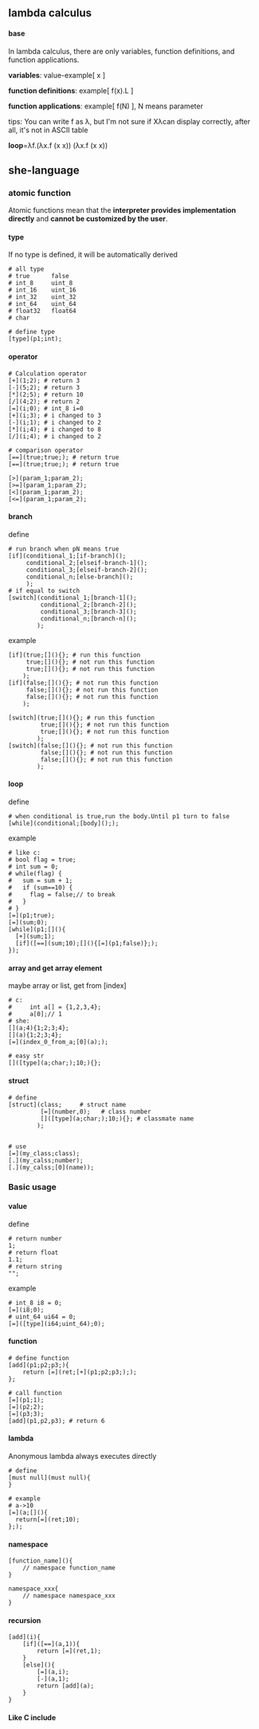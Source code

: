 ## lambda calculus

#### base

In lambda calculus, there are only variables, function definitions, and function applications.

**variables**: value-example[ x ]

**function definitions**: example[ f(x).L ]

**function applications**: example[ f(N) ], N means parameter

tips: You can write f as λ, but I'm not sure if Xλcan display correctly, after all, it's not in ASCII table

**loop**=λf.(λx.f (x x)) (λx.f (x x))



## she-language

### atomic function

Atomic functions mean that the **interpreter provides implementation directly** and **cannot be customized by the user**.



#### type

If no type is defined, it will be automatically derived

```
# all type
# true      false
# int_8     uint_8
# int_16    uint_16
# int_32    uint_32
# int_64    uint_64
# float32   float64
# char

# define type
[type](p1;int);
```



#### operator

```
# Calculation operator
[+](1;2); # return 3
[-](5;2); # return 3
[*](2;5); # return 10
[/](4;2); # return 2
[=](i;0); # int_8 i=0
[+](i;3); # i changed to 3
[-](i;1); # i changed to 2
[*](i;4); # i changed to 8
[/](i;4); # i changed to 2

# comparison operator
[==](true;true;); # return true
[==](true;true;); # return true

[>](param_1;param_2);
[>=](param_1;param_2);
[<](param_1;param_2);
[<=](param_1;param_2);
```



#### branch

define

```
# run branch when pN means true
[if](conditional_1;[if-branch]();
     conditional_2;[elseif-branch-1]();
     conditional_3;[elseif-branch-2]();
     conditional_n;[else-branch]();
     );
# if equal to switch
[switch](conditional_1;[branch-1]();
         conditional_2;[branch-2]();
         conditional_3;[branch-3]();
         conditional_n;[branch-n]();
        );
```

example

```
[if](true;[](){}; # run this function
     true;[](){}; # not run this function
     true;[](){}; # not run this function
    );
[if](false;[](){}; # not run this function
     false;[](){}; # not run this function
     false;[](){}; # not run this function
    );
    
[switch](true;[](){}; # run this function
         true;[](){}; # not run this function
         true;[](){}; # not run this function
        );
[switch](false;[](){}; # not run this function
         false;[](){}; # not run this function
         false;[](){}; # not run this function
        );
```





#### loop

define

```
# when conditional is true,run the body.Until p1 turn to false
[while](conditional;[body](););
```

example

```
# like c:
# bool flag = true;
# int sum = 0;
# while(flag) {
#   sum = sum + 1;
#   if (sum==10) {
#     flag = false;// to break
#   }
# }
[=](p1;true);
[=](sum;0);
[while](p1;[](){
  [+](sum;1);
  [if]([==](sum;10);[](){[=](p1;false)};);
});
```



#### array and get array element

maybe array or list, get from [index]

```
# c:
#     int a[] = {1,2,3,4};
#     a[0];// 1
# she:
[](a;4){1;2;3;4};
[](a){1;2;3;4};
[=](index_0_from_a;[0](a););

# easy str
[]([type](a;char;);10;){};
```



#### struct

```
# define
[struct](class;     # struct name
         [=](number,0);   # class number
         []([type](a;char;);10;){}; # classmate name
        );


# use
[=](my_class;class);
[.](my_calss;number);
[.](my_calss;[0](name));
```



### Basic usage

#### value

define

```
# return number
1;
# return float
1.1;
# return string
"";
```

example

```
# int_8 i8 = 0;
[=](i8;0);
# uint_64 ui64 = 0;
[=]([type](i64;uint_64);0);
```



#### function

```
# define function
[add](p1;p2;p3;){
	return [=](ret;[+](p1;p2;p3;););
};

# call function
[=](p1;1);
[=](p2;2);
[=](p3;3);
[add](p1,p2,p3); # return 6
```



#### lambda

Anonymous lambda always executes directly

```
# define
[must null](must null){
}

# example
# a->10
[=](a;[](){
  return[=](ret;10);
};);
```





#### namespace

```
[function_name](){
	// namespace function_name
}

namespace_xxx{
	// namespace namespace_xxx
}
```



#### recursion

```
[add](i){
	[if]([==](a,1)){
	    return [=](ret,1);
	}
	[else](){
		[=](a,i);
	    [-](a,1);
	    return [add](a);
	}
}
```



#### Like C include

```

```



### 
